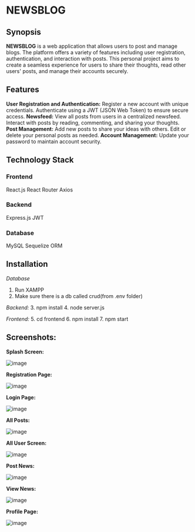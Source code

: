 # NEWSBLOG
## Synopsis
**NEWSBLOG** is a web application that allows users to post and manage blogs. The platform offers a variety of features including user registration, authentication, and interaction with posts. This personal project aims to create a seamless experience for users to share their thoughts, read other users' posts, and manage their accounts securely.

## Features
**User Registration and Authentication:** 
Register a new account with unique credentials.
Authenticate using a JWT (JSON Web Token) to ensure secure access.
**Newsfeed:**
View all posts from users in a centralized newsfeed.
Interact with posts by reading, commenting, and sharing your thoughts.
**Post Management:**
Add new posts to share your ideas with others.
Edit or delete your personal posts as needed.
**Account Management:**
Update your password to maintain account security.
## Technology Stack
### Frontend
React.js
React Router
Axios
### Backend
Express.js
JWT
### Database
MySQL
Sequelize ORM


## Installation
*Database*
1. Run XAMPP
2. Make sure there is a db called crud(from .env folder)

*Backend:*
3. npm install
4. node server.js

*Frontend:*
5. cd frontend
6. npm install
7. npm start

## Screenshots:

**Splash Screen:**

![image](https://github.com/user-attachments/assets/bb63c46e-e73c-43d6-81c0-be223b2ef912)

**Registration Page:**

![image](https://github.com/user-attachments/assets/cf4338f0-7550-46bb-9fc0-82bbd2859623)

**Login Page:**

![image](https://github.com/user-attachments/assets/3eba4b24-0ae6-440a-98e4-a571ca234fc3)

**All Posts:**

![image](https://github.com/user-attachments/assets/7443a2ae-df8f-46b6-abcc-200e5ba20a34)

**All User Screen:**

![image](https://github.com/user-attachments/assets/afc3a61d-ee39-48c4-a1f0-2b8250e4ef88)

**Post News:**

![image](https://github.com/user-attachments/assets/adcfd23b-5498-45df-941c-89de5dbc8d8e)

**View News:**

![image](https://github.com/user-attachments/assets/362e0098-e690-48a7-8ae2-569b99401b25)


**Profile Page:**

![image](https://github.com/user-attachments/assets/a3557039-d893-408b-806c-40b90d4b1a3f)






